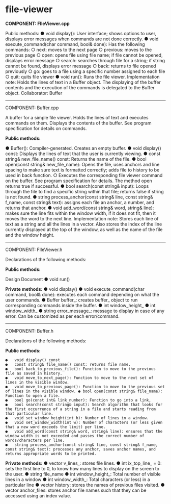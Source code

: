 # file-viewer

**COMPONENT: FIleViewer.cpp**

Public methods:
  ●	void display(): User interface; shows options to user, displays error messages when commands are not done correctly.
  ●	void execute_command(char command, bool& done): Has the following commands:
    ○ next: moves to the next page
    ○ previous: moves to the previous page
    ○ open: opens file using file name; if file cannot be opened, displays error message
    ○ search: searches through file for a string; if string cannot be found, displays error message
    ○ back: returns to file opened previously
    ○ go: goes to a file using a specific number assigned to each file ○ quit: quits file viewer ● void run(): Runs the file viewer.
    Implementation note: Holds the lines of text in a Buffer object. The displaying of the buffer contents and the execution of the commands is delegated to the Buffer object.
    Collaborator: Buffer
_____________________________________________________________________________________________
COMPONENT: Buffer.cpp

A buffer for a simple file viewer. Holds the lines of text and executes commands on them. Displays the contents of the buffer.  See program specification for details on commands.

**Public methods:**

  ●	Buffer(): Compiler-generated. Creates an empty buffer.
  ●	void display() const: Displays the lines of text that the user is currently viewing.
  ●	const string& new_file_name() const: Returns the name of the file.
  ●	bool open(const string& new_file_name): Opens the file, uses anchors and line spacing to make sure text is formatted correctly; adds file to history to be used in back function.
    ○ Executes the corresponding file viewer command on the buffer. See program specification for details.  The method open returns true if successful.
  ●	bool search(const string& input): Loops through the file to find a specific string within that file; returns false if string is not found.
  ●	string process_anchor(const string& line, const string& f_name, const string& text): assigns each file an anchor, a number, and returns that anchor.
  ●	void add_word(const string& word, string& line): makes sure the line fits within the window width, if it does not fit, then it moves the word to the next line.
  Implementation note: Stores each line of text as a string and all the lines in a vector. Also stores the index of the line currently displayed at the top of the window, as well as the name of the file and the window height.
_____________________________________________________________________________________________
COMPONENT: FIleViewer.h

Declarations of the following methods:

**Public methods:**

Design Document
●	void run()

**Private methods:**
●	void display()
●	void execute_command(char command, bool& done): executes each command depending on what the user commands.
●	Buffer buffer_: creates buffer_ object to run corresponding commands inside the buffer.
●	int window_height_
●	int window_width_
●	string error_message_: message to display in case of any error. Can be customized as per each error/command.
_____________________________________________________________________________________________
COMPONENT: Buffer.h

Declarations of the following methods:

**Public methods:**

    ●	void display() const
    ●	const string& file_name() const: returns file name.
    ●	bool back_to_previous_file(): Function to move to the previous file as saved in history.
    ●	void move_to_next_page(): Function to move to the next set of lines in the visible window.
    ●	void move_to_previous_page(): Function to move to the previous set of lines in the visible window. ● bool open(const string& file_name): Function to open a file.
    ●	bool go(const int& link_number): Function to go into a link,
    ●	bool search(const string& input): Search algorithm that looks for the first occurrence of a string in a file and starts reading from that particular line.
    ●	void set_window_height(int h): Number of lines in a window.
    ●	void set_window_width(int w): Number of characters (or less given that a new word exceeds the limit) per line.
    ●	void add_word(const string& word, string& line): ensures that the window width is not exceeded and passes the correct number of words/characters per line.
    ●	string process_anchor(const string& line, const string& f_name, const string& text): processes any anchor, saves anchor names, and returns appropriate words to be printed.
    
**Private methods:**
    ●	vector<string> v_lines_: stores file lines.
    ●	int ix_top_line_ = 0: sets the first line to 0, to know how many lines to display on the screen to the user.
    ●	string file_name
    ●	int window_height_: Total number of visible lines in a window 
    ● int window_width_: Total characters (or less) in a particular line
    ●	vector<string> history: stores the names of previous files visited.
    ●	vector<string> anchor_files: stores anchor file names such that they can be accessed using an index value.
